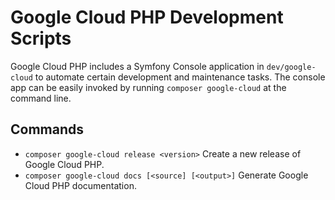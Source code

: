 # Google Cloud PHP Development Scripts

Google Cloud PHP includes a Symfony Console application in `dev/google-cloud`
to automate certain development and maintenance tasks. The console app can be
easily invoked by running `composer google-cloud` at the command line.

## Commands

* `composer google-cloud release <version>` Create a new release of Google Cloud PHP.
* `composer google-cloud docs [<source] [<output>]` Generate Google Cloud PHP documentation.
